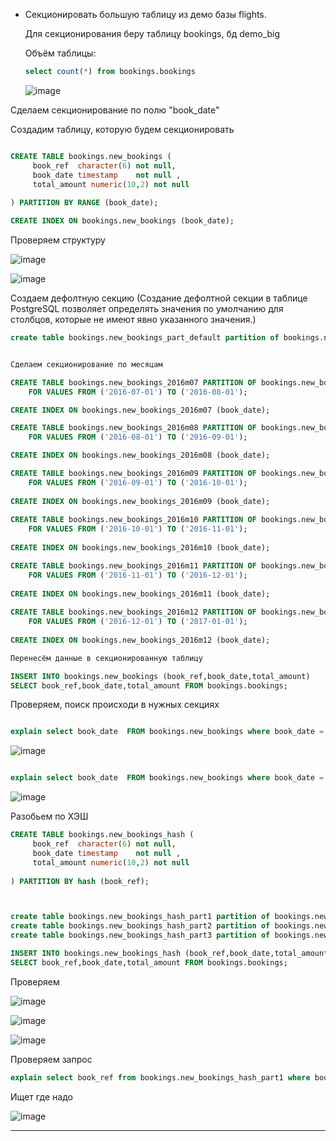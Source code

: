 * Секционировать большую таблицу из демо базы flights.

   Для секционирования беру таблицу bookings, бд demo_big
  
   Объём таблицы:
     
  ```sql 
  select count(*) from bookings.bookings

  ```
  ![image](https://github.com/VyacheslavIT/postgre/assets/136000255/d8b624cd-dc66-4577-baeb-37022a92d2fd)

Сделаем секционирование по полю "book_date"

Создадим таблицу, которую будем секционировать

```sql

CREATE TABLE bookings.new_bookings (
     book_ref  character(6) not null,
     book_date timestamp    not null ,
     total_amount numeric(10,2) not null
         
) PARTITION BY RANGE (book_date);

CREATE INDEX ON bookings.new_bookings (book_date);

```

Проверяем структуру 



![image](https://github.com/VyacheslavIT/postgre/assets/136000255/0aeba3a1-0df5-4321-ade4-0424e4dc3042)


![image](https://github.com/VyacheslavIT/postgre/assets/136000255/2b72532c-1ec6-4f0a-9322-84d9550f4a73)

Создаем дефолтную секцию (Создание дефолтной секции в таблице PostgreSQL позволяет определять значения по умолчанию для столбцов, которые не имеют явно указанного значения.)


```sql
create table bookings.new_bookings_part_default partition of bookings.new_bookings default;
```
```sql

Сделаем секционирование по месяцам 

CREATE TABLE bookings.new_bookings_2016m07 PARTITION OF bookings.new_bookings
    FOR VALUES FROM ('2016-07-01') TO ('2016-08-01');

CREATE INDEX ON bookings.new_bookings_2016m07 (book_date);

CREATE TABLE bookings.new_bookings_2016m08 PARTITION OF bookings.new_bookings
    FOR VALUES FROM ('2016-08-01') TO ('2016-09-01');

CREATE INDEX ON bookings.new_bookings_2016m08 (book_date);

CREATE TABLE bookings.new_bookings_2016m09 PARTITION OF bookings.new_bookings
    FOR VALUES FROM ('2016-09-01') TO ('2016-10-01');
	
CREATE INDEX ON bookings.new_bookings_2016m09 (book_date);	
	
CREATE TABLE bookings.new_bookings_2016m10 PARTITION OF bookings.new_bookings
    FOR VALUES FROM ('2016-10-01') TO ('2016-11-01');	
	
CREATE INDEX ON bookings.new_bookings_2016m10 (book_date);	

CREATE TABLE bookings.new_bookings_2016m11 PARTITION OF bookings.new_bookings
    FOR VALUES FROM ('2016-11-01') TO ('2016-12-01');	
	
CREATE INDEX ON bookings.new_bookings_2016m11 (book_date);	
	
CREATE TABLE bookings.new_bookings_2016m12 PARTITION OF bookings.new_bookings
    FOR VALUES FROM ('2016-12-01') TO ('2017-01-01');
	
CREATE INDEX ON bookings.new_bookings_2016m12 (book_date);

```
```sql
Перенесём данные в секционированную таблицу

INSERT INTO bookings.new_bookings (book_ref,book_date,total_amount) 
SELECT book_ref,book_date,total_amount FROM bookings.bookings;

```
Проверяем, поиск происходи в нужных секциях

```sql

explain select book_date  FROM bookings.new_bookings where book_date = '2016-07-10'

```
![image](https://github.com/VyacheslavIT/postgre/assets/136000255/8177dcd1-903d-435e-95c8-acd99fdc57e4)

```sql

explain select book_date  FROM bookings.new_bookings where book_date = '2016-09-10 07:34:00'
```
![image](https://github.com/VyacheslavIT/postgre/assets/136000255/265ca729-252e-47f4-8420-4593366f83f9)



Разобьем по ХЭШ
```sql
CREATE TABLE bookings.new_bookings_hash (
     book_ref  character(6) not null,
     book_date timestamp    not null ,
     total_amount numeric(10,2) not null
         
) PARTITION BY hash (book_ref);



create table bookings.new_bookings_hash_part1 partition of bookings.new_bookings_hash for values with (modulus 3 , remainder 0)
create table bookings.new_bookings_hash_part2 partition of bookings.new_bookings_hash for values with (modulus 3 , remainder 1)
create table bookings.new_bookings_hash_part3 partition of bookings.new_bookings_hash for values with (modulus 3 , remainder 2)

INSERT INTO bookings.new_bookings_hash (book_ref,book_date,total_amount) 
SELECT book_ref,book_date,total_amount FROM bookings.bookings;
```

Проверяем 

![image](https://github.com/VyacheslavIT/postgre/assets/136000255/b59486d6-068d-47f8-8f6f-1b65d91cabcf)

![image](https://github.com/VyacheslavIT/postgre/assets/136000255/d19d1325-c121-4ad0-af38-d2d8ce510815)

![image](https://github.com/VyacheslavIT/postgre/assets/136000255/afebc969-90c8-43b2-bd49-ba4b6eafe611)

Проверяем запрос
```sql
explain select book_ref from bookings.new_bookings_hash_part1 where book_ref ='2B06E6';
```
Ищет где надо

![image](https://github.com/VyacheslavIT/postgre/assets/136000255/1d240d78-f972-4c28-8296-fd4ff42d357d)


------------------------------------------------------
